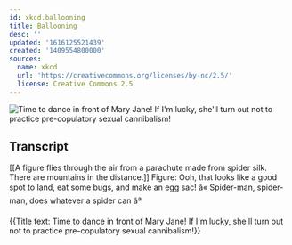 ```yaml
---
id: xkcd.ballooning
title: Ballooning
desc: ''
updated: '1616125521439'
created: '1409554800000'
sources:
  name: xkcd
  url: 'https://creativecommons.org/licenses/by-nc/2.5/'
  license: Creative Commons 2.5
---
```

![Time to dance in front of Mary Jane! If I'm lucky, she'll turn out not to practice pre-copulatory sexual cannibalism!](https://imgs.xkcd.com/comics/ballooning.png)

## Transcript
[[A figure flies through the air from a parachute made from spider silk. There are mountains in the distance.]]
Figure: Ooh, that looks like a good spot to land, eat some bugs, and make an egg sac! 
â« Spider-man, spider-man, does whatever a spider can âª

{{Title text: Time to dance in front of Mary Jane! If I'm lucky, she'll turn out not to practice pre-copulatory sexual cannibalism!}}
